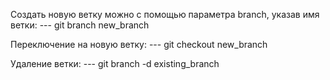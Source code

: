 Создать новую ветку можно с помощью параметра branch, указав имя ветки:
--- git branch new_branch

Переключение на новую ветку:
--- git checkout new_branch

Удаление ветки:
--- git branch -d existing_branch
